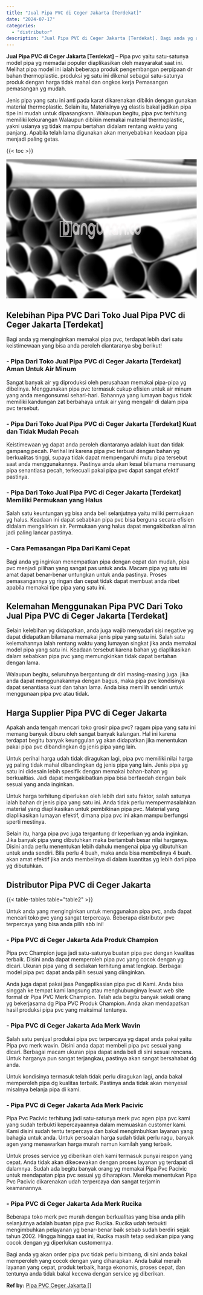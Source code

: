 ```yaml
---
title: "Jual Pipa PVC di Ceger Jakarta [Terdekat]"
date: "2024-07-17"
categories: 
  - "distributor"
description: "Jual Pipa PVC di Ceger Jakarta [Terdekat]. Bagi anda yg akan order pipa pvc tidak perlu bimbang, di sini anda bakal memperoleh yang cocok dengan yang diharap..."
---
```


**Jual Pipa PVC di Ceger Jakarta \[Terdekat\]** – Pipa pvc yaitu satu-satunya model pipa yg memadai populer diaplikasikan oleh masyarakat saat ini. Melihat pipa model ini ialah beberapa produk pengembangan perpipaan dr bahan thermoplastic. produksi yg satu ini dikenal sebagai satu-satunya produk dengan harga tidak mahal dan ongkos kerja Pemasangan pemasangan yg mudah.

Jenis pipa yang satu ini anti pada karat dikarenakan dibikin dengan gunakan material thermoplastic. Selain itu, Materialnya yg elastis bakal jadikan pipa tipe ini mudah untuk dipasangkann. Walaupun begitu, pipa pvc terhitung memiliki kekurangan Walaupun dibikin memakai material thermoplastic, yakni usianya yg tidak mampu bertahan didalam rentang waktu yang panjang. Apabila telah lama digunakan akan menyebabkan keadaan pipa menjadi paling getas.

{{< toc >}}

![Jual Pipa PVC di Ceger Jakarta [Terdekat]](/images/jaul-pipa-pvc-54.png)

## Kelebihan Pipa PVC Dari Toko Jual Pipa PVC di Ceger Jakarta \[Terdekat\]

Bagi anda yg menginginkan memakai pipa pvc, terdapat lebih dari satu keistimewaan yang bisa anda peroleh diantaranya sbg berikut!

### \- Pipa Dari Toko Jual Pipa PVC di Ceger Jakarta \[Terdekat\] Aman Untuk Air Minum

Sangat banyak air yg diproduksi oleh perusahaan memakai pipa-pipa yg dibelinya. Menggunakan pipa pvc termasuk cukup efisien untuk air minum yang anda mengonsumsi sehari-hari. Bahannya yang lumayan bagus tidak memiliki kandungan zat berbahaya untuk air yang mengalir di dalam pipa pvc tersebut.

### \- Pipa Dari Toko Jual Pipa PVC di Ceger Jakarta \[Terdekat\] Kuat dan Tidak Mudah Pecah

Keistimewaan yg dapat anda peroleh diantaranya adalah kuat dan tidak gampang pecah. Perihal ini karena pipa pvc terbuat dengan bahan yg berkualitas tinggi, supaya tidak dapat mempengaruhi mutu pipa tersebut saat anda menggunakannya. Pastinya anda akan kesal bilamana memasang pipa senantiasa pecah, terkecuali pakai pipa pvc dapat sangat efektif pastinya.

### \- Pipa Dari Toko Jual Pipa PVC di Ceger Jakarta \[Terdekat\] Memiliki Permukaan yang Halus

Salah satu keuntungan yg bisa anda beli selanjutnya yaitu miliki permukaan yg halus. Keadaan ini dapat sebabkan pipa pvc bisa berguna secara efisien didalam mengalirkan air. Permukaan yang halus dapat mengakibatkan aliran jadi paling lancar pastinya.

### \- Cara Pemasangan Pipa Dari Kami Cepat

Bagi anda yg inginkan menempatkan pipa dengan cepat dan mudah, pipa pvc menjadi pilihan yang sangat pas untuk anda. Macam pipa yg satu ini amat dapat benar-benar untungkan untuk anda pastinya. Proses pemasangannya yg ringan dan cepat tidak dapat membuat anda ribet apabila memakai tipe pipa yang satu ini.

## Kelemahan Menggunakan Pipa PVC Dari Toko Jual Pipa PVC di Ceger Jakarta \[Terdekat\]

Selain kelebihan yg didapatkan, anda juga wajib menyadari sisi negative yg dapat didapatkan bilamana memakai jenis pipa yang satu ini. Salah satu kelemahannya ialah rentang waktu yang lumayan singkat jika anda memakai model pipa yang satu ini. Keadaan tersebut karena bahan yg diaplikasikan dalam sebabkan pipa pvc yang memungkinkan tidak dapat bertahan dengan lama.

Walaupun begitu, seluruhnya bergantung dr diri masing-masing juga. jika anda dapat menggunakannya dengan bagus, maka pipa pvc kondisinya dapat senantiasa kuat dan tahan lama. Anda bisa memilih sendiri untuk menggunaan pipa pvc atau tidak.

## Harga Supplier Pipa PVC di Ceger Jakarta

Apakah anda tengah mencari toko grosir pipa pvc? ragam pipa yang satu ini memang banyak diburu oleh sangat banyak kalangan. Hal ini karena terdapat begitu banyak keunggulan yg akan didapatkan jika menentukan pakai pipa pvc dibandingkan dg jenis pipa yang lain.

Untuk perihal harga udah tidak diragukan lagi, pipa pvc memiliki nilai harga yg paling tidak mahal dibandingkan dg jenis pipa yang lain. Jenis pipa yg satu ini didesain lebih spesifik dengan memakai bahan-bahan yg berkualtias. Jadi dapat mengakibatkan pipa bisa berfaedah dengan baik sesuai yang anda inginkan.

Untuk harga terhitung diperlukan oleh lebih dari satu faktor, salah satunya ialah bahan dr jenis pipa yang satu ini. Anda tidak perlu mempermasalahkan material yang diaplikasikan untuk pembikinan pipa pvc. Material yang diaplikasikan lumayan efektif, dimana pipa pvc ini akan mampu berfungsi sperti mestinya.

Selain itu, harga pipa pvc juga tergantung dr keperluan yg anda inginkan. Jika banyak pipa yang dibutuhkan maka bertambah besar nilai harganya. Disini anda perlu menentukan lebih dahulu mengenai pipa yg dibutuhkan untuk anda sendiri. Bila perlu 4 buah, maka anda bisa membelinya 4 buah. akan amat efektif jika anda membelinya di dalam kuantitas yg lebih dari pipa yg dibutuhkan.

## Distributor Pipa PVC di Ceger Jakarta

{{< table-tables table="table2" >}}

Untuk anda yang menginginkan untuk menggunakan pipa pvc, anda dapat mencari toko pvc yang sangat terpercaya. Beberapa distributor pvc terpercaya yang bisa anda pilih sbb ini!

### \- Pipa PVC di Ceger Jakarta Ada Produk Champion

Pipa pvc Champion juga jadi satu-satunya buatan pipa pvc dengan kwalitas terbaik. Disini anda dapat memperoleh pipa pvc yang cocok dengan yg dicari. Ukuran pipa yang di sediakan terhitung amat lengkap. Berbagai model pipa pvc dapat anda pilih sesuai yang diinginkan.

Anda juga dapat pakai jasa Pengaplikasian pipa pvc di Kami. Anda bisa singgah ke tempat kami langsung atau menghubunginya lewat web site formal dr Pipa PVC Merk Champion. Telah ada begitu banyak sekali orang yg bekerjasama dg Pipa PVC Produk Champion. Anda akan mendapatkan hasil produksi pipa pvc yang maksimal tentunya.

### \- Pipa PVC di Ceger Jakarta Ada Merk Wavin

Salah satu penjual produksi pipa pvc terpercaya yg dapat anda pakai yaitu Pipa pvc merk wavin. Disini anda dapat membeli pipa pvc sesuai yang dicari. Berbagai macam ukuran pipa dapat anda beli di sini sesuai rencana. Untuk harganya pun sangat terjangkau, pastinya akan sangat bersahabat dg anda.

Untuk kondisinya termasuk telah tidak perlu diragukan lagi, anda bakal memperoleh pipa dg kualitas terbaik. Pastinya anda tidak akan menyesal misalnya belanja pipa di kami.

### \- Pipa PVC di Ceger Jakarta Ada Merk Pacivic

Pipa Pvc Pacivic terhitung jadi satu-satunya merk pvc agen pipa pvc kami yang sudah terbukti kepercayaannya dalam memuaskan customer kami. Kami disini sudah tentu terpercaya dan bakal mengimbuhkan layanan yang bahagia untuk anda. Untuk persoalan harga sudah tidak perlu ragu, banyak agen yang menawarkan harga murah namun kamilah yang terbaik.

Untuk proses service yg diberikan oleh kami termasuk punyai respon yang cepat. Anda tidak akan dikecewakan dengan proses layanan yg terdapat di dalamnya. Sudah ada begitu banyak orang yg memakai Pipa Pvc Pacivic untuk mendapatan pipa pvc sesuai yg diharapkan. Mereka menentukan Pipa Pvc Pacivic dikarenakan udah terpercaya dan sangat terjamin keamanannya.

### \- Pipa PVC di Ceger Jakarta Ada Merk Rucika

Beberapa toko merk pvc murah dengan berkualitas yang bisa anda pilih selanjutnya adalah buatan pipa pvc Rucika. Rucika udah terbukti mengimbuhkan pelayanan yg benar-benar baik sebab sudah berdiri sejak tahun 2002. Hingga hingga saat ini, Rucika masih tetap sediakan pipa yang cocok dengan yg diperlukan customernya.

Bagi anda yg akan order pipa pvc tidak perlu bimbang, di sini anda bakal memperoleh yang cocok dengan yang diharapkan. Anda bakal meraih layanan yang cepat, produk terbaik, harga ekonomis, proses cepat, dan tentunya anda tidak bakal kecewa dengan service yg diberikan.

**Ref by:** [Pipa PVC Ceger Jakarta []](https://id.wikipedia.org/wiki/Pipa)
